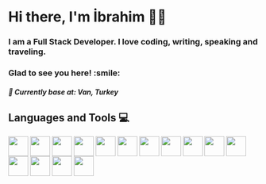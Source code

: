 <h1 align="left">Hi there, I'm İbrahim 👋🏻 </h1>
<h3 align="left"> I am a Full Stack Developer. I love coding, writing, speaking and traveling. </h3>
<h3 align="left"> Glad to see you here! :smile: </h3>
<h5 align="left">📍 Currently base at: Van, Turkey</h5>


<h2 align='left''> Languages and Tools 💻 </h2>
<p align='left'>
<img width ='40px' align='center' src='https://cdn.jsdelivr.net/gh/devicons/devicon/icons/java/java-original.svg' />
<img width ='40px' align='center' src ='https://raw.githubusercontent.com/rahulbanerjee26/githubAboutMeGenerator/main/icons/reactjs.svg'>
<img width ='40px' align='center' src ='https://cdn.jsdelivr.net/gh/devicons/devicon/icons/mongodb/mongodb-original-wordmark.svg' />
<img width ='40px' align='center' src ='https://raw.githubusercontent.com/rahulbanerjee26/githubAboutMeGenerator/main/icons/javascript.svg'>
<img width ='40px' align='center' src ='https://raw.githubusercontent.com/rahulbanerjee26/githubAboutMeGenerator/main/icons/css.svg'>
<img width ='40px' align='center' src ='https://raw.githubusercontent.com/rahulbanerjee26/githubAboutMeGenerator/main/icons/bootstrap.svg'>
                              <img width ='40px' align='center' src='https://cdn.jsdelivr.net/gh/devicons/devicon/icons/androidstudio/androidstudio-original.svg' />
<img width ='40px' align='center' src ='https://raw.githubusercontent.com/rahulbanerjee26/githubAboutMeGenerator/main/icons/html.svg'>  

<img width ='40px' align='center' src ='https://raw.githubusercontent.com/rahulbanerjee26/githubAboutMeGenerator/main/icons/firebase.svg'>  
<img width ='40px' align='center' src ='https://raw.githubusercontent.com/rahulbanerjee26/githubAboutMeGenerator/main/icons/nodejs.svg'>
<img width ='40px' align='center' src ='https://raw.githubusercontent.com/rahulbanerjee26/githubAboutMeGenerator/main/icons/illustrator.svg'>
<img width ='40px' align='center' src ='https://upload.wikimedia.org/wikipedia/commons/c/c2/Adobe_XD_CC_icon.svg'>
<img width ='40px' align='center' src ='https://raw.githubusercontent.com/rahulbanerjee26/githubAboutMeGenerator/main/icons/figma.svg'>
<img width ='40px' align='center' src ='https://raw.githubusercontent.com/rahulbanerjee26/githubAboutMeGenerator/main/icons/git.svg'>
<img width ='40px' align='center' src ='https://raw.githubusercontent.com/rahulbanerjee26/githubAboutMeGenerator/main/icons/github.svg'>

<br>
</p>
<br>


           
